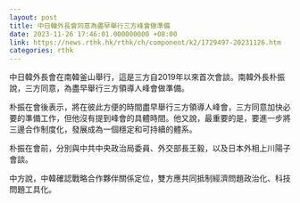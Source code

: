 ```yaml
---
layout: post
title: 中日韓外長會同意為盡早舉行三方峰會做準備
date: 2023-11-26 17:46:01.000000000 +08:00
link: https://news.rthk.hk/rthk/ch/component/k2/1729497-20231126.htm
categories: rthk
---
```


中日韓外長會在南韓釜山舉行，這是三方自2019年以來首次會談。南韓外長朴振說，三方同意，為盡早舉行三方領導人峰會做準備。

朴振在會後表示，將在彼此方便的時間盡早舉行三方領導人峰會，三方同意加快必要的準備工作，但他沒有提到峰會的具體時間。他又說，最重要的是，要進一步將三邊合作制度化，發展成為一個穩定和可持續的體系。

朴振在會前，分別與中共中央政治局委員、外交部長王毅，以及日本外相上川陽子會談。

中方說，中韓確認戰略合作夥伴關係定位，雙方應共同抵制經濟問題政治化、科技問題工具化。
